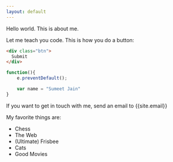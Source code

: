 ```yaml
---
layout: default
---
```


Hello world. This is about me.

Let me teach you code. This is how you do a button:

```html
<div class="btn">
  Submit
</div>
```

```js
function(){
    e.preventDefault();

    var name = "Sumeet Jain"
}
```

If you want to get in touch with me, send an email to {{site.email}}

My favorite things are:

- Chess
- The Web
- (Ultimate) Frisbee
- Cats
- Good Movies
